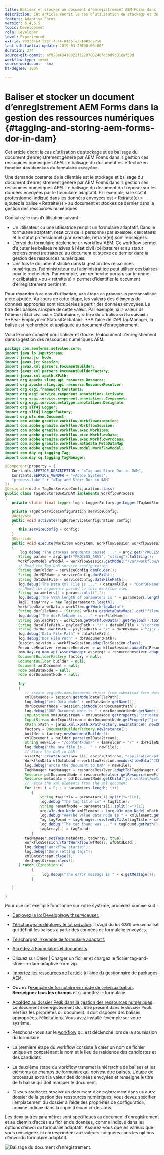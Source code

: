 ```yaml
---
title: Baliser et stocker un document d’enregistrement AEM Forms dans la gestion des ressources numériques
description: Cet article décrit le cas d’utilisation de stockage et de balisage du document d’enregistrement généré par AEM Forms dans la gestion des ressources numériques AEM. Le balisage du document est effectué en fonction des données de formulaire envoyées.
feature: Adaptive Forms
version: 6.4,6.5
topic: Development
role: Developer
level: Experienced
exl-id: 832f04b4-f22f-4cf9-8136-e3c1081de7a9
last-substantial-update: 2019-03-20T00:00:00Z
duration: 274
source-git-commit: af928e60410022f12207082467d3bd9b818af59d
workflow-type: tm+mt
source-wordcount: '582'
ht-degree: 100%

---
```


# Baliser et stocker un document d’enregistrement AEM Forms dans la gestion des ressources numériques {#tagging-and-storing-aem-forms-dor-in-dam}

Cet article décrit le cas d’utilisation de stockage et de balisage du document d’enregistrement généré par AEM Forms dans la gestion des ressources numériques AEM. Le balisage du document est effectué en fonction des données de formulaire envoyées.

Une demande courante de la clientèle est le stockage et balisage du document d’enregistrement généré par AEM Forms dans la gestion des ressources numériques AEM. Le balisage du document doit reposer sur les données envoyées par le formulaire adaptatif. Par exemple, si le statut professionnel indiqué dans les données envoyées est « Retraité(e) », ajoutez la balise « Retraité(e) » au document et stockez ce dernier dans la gestion des ressources numériques.

Consultez le cas d’utilisation suivant :

* Un utilisateur ou une utilisatrice remplit un formulaire adaptatif. Dans le formulaire adaptatif, l’état civil de la personne (par exemple, célibataire) et le statut professionnel (par exemple, retraité(e)) sont renseignés.
* L’envoi du formulaire déclenche un workflow AEM. Ce workflow permet d’ajouter les balises relatives à l’état civil (célibataire) et au statut professionnel (retraité(e)) au document et stocke ce dernier dans la gestion des ressources numériques.
* Une fois le document stocké dans la gestion des ressources numériques, l’administrateur ou l’administratrice peut utiliser ces balises pour le rechercher. Par exemple, une recherche portant sur le terme « célibataire » ou « retraité(e) » permet d’identifier le document d’enregistrement pertinent.

Pour répondre à ce cas d’utilisation, une étape de processus personnalisée a été ajoutée. Au cours de cette étape, les valeurs des éléments de données appropriés sont récupérées à partir des données envoyées. Le titre des balises s’inspire de cette valeur. Par exemple, si la valeur de l’élément État civil est « Célibataire », le titre de la balise est le suivant : **Peak:EmploymentStatus/Célibataire. **À l’aide de l’API TagManager, la balise est recherchée et appliquée au document d’enregistrement.

Voici le code complet pour baliser et stocker le document d’enregistrement dans la gestion des ressources numériques AEM.

```java
package com.aemforms.setvalue.core;
import java.io.InputStream;
import javax.jcr.Node;
import javax.jcr.Session;
import javax.xml.parsers.DocumentBuilder;
import javax.xml.parsers.DocumentBuilderFactory;
import javax.xml.xpath.XPath;
import org.apache.sling.api.resource.Resource;
import org.apache.sling.api.resource.ResourceResolver;
import org.osgi.framework.Constants;
import org.osgi.service.component.annotations.Activate;
import org.osgi.service.component.annotations.Component;
import org.osgi.service.metatype.annotations.Designate;
import org.slf4j.Logger;
import org.slf4j.LoggerFactory;
import org.w3c.dom.Document;
import com.adobe.granite.workflow.WorkflowException;
import com.adobe.granite.workflow.WorkflowSession;
import com.adobe.granite.workflow.exec.WorkItem;
import com.adobe.granite.workflow.exec.WorkflowData;
import com.adobe.granite.workflow.exec.WorkflowProcess;
import com.adobe.granite.workflow.metadata.MetaDataMap;
import com.adobe.granite.workflow.model.WorkflowModel;
import com.day.cq.tagging.Tag;
import com.day.cq.tagging.TagManager;

@Component(property = {
   Constants.SERVICE_DESCRIPTION + "=Tag and Store Dor in DAM",
   Constants.SERVICE_VENDOR + "=Adobe Systems",
   "process.label" + "=Tag and Store Dor in DAM"
})
@Designate(ocd = TagDorServiceConfiguration.class)
public class TagAndStoreDoRinDAM implements WorkflowProcess
{
   private static final Logger log = LoggerFactory.getLogger(TagAndStoreDoRinDAM.class);

   private TagDorServiceConfiguration serviceConfig;
   @Activate
   public void activate(TagDorServiceConfiguration config)
   {
      this.serviceConfig = config;
   }
   @Override
   public void execute(WorkItem workItem, WorkflowSession workflowSession, MetaDataMap arg2) throws WorkflowException
   {
       log.debug("The process arguments passed ..." + arg2.get("PROCESS_ARGS", "string").toString());
      String params = arg2.get("PROCESS_ARGS", "string").toString();
      WorkflowModel wfModel = workflowSession.getModel("/var/workflow/models/dam/update_asset");
      // Read the Tag DoR service configuration
      String damFolder = serviceConfig.damFolder();
      String dorPDFName = serviceConfig.dorPath();
      String dataXmlFile = serviceConfig.dataFilePath();
      log.debug("The Data Xml File is ..." + dataXmlFile + "DorPDFName" + dorPDFName);
      // Read the arguments passed to this workflow step
      String parameters[] = params.split(",");
      log.debug("The %%%% length of parameters is " + parameters.length);
      Tag[] tagArray = new Tag[parameters.length];
      WorkflowData wfData = workItem.getWorkflowData();
      String dorFileName = (String) wfData.getMetaDataMap().get("filename");
      log.debug("The dorFileName is ..." + dorFileName);
      String payloadPath = workItem.getWorkflowData().getPayload().toString();
      String dataFilePath = payloadPath + "/" + dataXmlFile + "/jcr:content";
      String dorDocumentPath = payloadPath + "/" + dorPDFName + "/jcr:content";
      log.debug("Data File Path" + dataFilePath);
      log.debug("Dor File Path" + dorDocumentPath);
      Session session = workflowSession.adaptTo(Session.class);
      ResourceResolver resourceResolver = workflowSession.adaptTo(ResourceResolver.class);
      com.day.cq.dam.api.AssetManager assetMgr = resourceResolver.adaptTo(com.day.cq.dam.api.AssetManager.class);
      DocumentBuilderFactory factory = null;
      DocumentBuilder builder = null;
      Document xmlDocument = null;
      Node xmlDataNode = null;
      Node dorDocumentNode = null;

      try
      {
         // create org.w3c.dom.Document object from submitted form data
         xmlDataNode = session.getNode(dataFilePath);
         log.debug("xml Data Node" + xmlDataNode.getName());
         dorDocumentNode = session.getNode(dorDocumentPath);
         log.debug("DOR Document Node is " + dorDocumentNode.getName());
         InputStream xmlDataStream = xmlDataNode.getProperty("jcr:data").getBinary().getStream();
         InputStream dorInputStream = dorDocumentNode.getProperty("jcr:data").getBinary().getStream();
         XPath xPath = javax.xml.xpath.XPathFactory.newInstance().newXPath();
         factory = DocumentBuilderFactory.newInstance();
         builder = factory.newDocumentBuilder();
         xmlDocument = builder.parse(xmlDataStream);
         String newFile = "/content/dam/" + damFolder + "/" + dorFileName;
         log.debug("the new file is ..." + newFile);
         // Store the DoR in DAM
         assetMgr.createAsset(newFile, dorInputStream, "application/pdf", true);
         WorkflowData wfDataLoad = workflowSession.newWorkflowData("JCR_PATH", newFile);
         log.debug("Wrote the document to DAM" + newFile);
         TagManager tagManager = resourceResolver.adaptTo(TagManager.class);
         Resource pdfDocumentNode = resourceResolver.getResource(newFile);
         Resource metadata = pdfDocumentNode.getChild("jcr:content/metadata");
         // Fetch the xml elements from the xml document
         for (int i = 0; i < parameters.length; i++)
            {
                String tagTitle = parameters[i].split("=")[0];
                log.debug("The tag title is" + tagTitle);
                String nameOfNode = parameters[i].split("=")[1];
                org.w3c.dom.Node xmlElement = (org.w3c.dom.Node) xPath.compile(nameOfNode).evaluate(xmlDocument, javax.xml.xpath.XPathConstants.NODE);
                log.debug("###The value data node is " + xmlElement.getTextContent());
                Tag tagFound = tagManager.resolveByTitle(tagTitle + xmlElement.getTextContent());
                log.debug("The tag found was ..." + tagFound.getPath());
                tagArray[i] = tagFound;
            }
         tagManager.setTags(metadata, tagArray, true);
         workflowSession.startWorkflow(wfModel, wfDataLoad);
         log.debug("Workflow started");
         log.debug("Done setting tags");
         xmlDataStream.close();
         dorInputStream.close();
      } catch (Exception e)
            {
                 log.debug("The error message is " + e.getMessage());
            }

   }

}
```

Pour que cet exemple fonctionne sur votre système, procédez comme suit :
* [Déployez le lot Developingwithserviceuser.](/help/forms/assets/common-osgi-bundles/DevelopingWithServiceUser.jar)

* [Téléchargez et déployez le lot setvalue](/help/forms/assets/common-osgi-bundles/SetValueApp.core-1.0-SNAPSHOT.jar). Il s’agit du lot OSGI personnalisé qui définit les balises à partir des données de formulaire envoyées.

* [Téléchargez l’exemple de formulaire adaptatif.](assets/tag-and-store-in-dam-adaptive-form.zip)

* [Accédez à Formulaires et documents](http://localhost:4502/aem/forms.html/content/dam/formsanddocuments).

* Cliquez sur Créer | Charger un fichier et chargez le fichier tag-and-store-in-dam-adaptive-form.zip.

* [Importez les ressources de l’article](assets/tag-and-store-in-dam-assets.zip) à l’aide du gestionnaire de packages AEM.
* Ouvrez l’[exemple de formulaire en mode de prévisualisation](http://localhost:4502/content/dam/formsanddocuments/tagandstoreindam/jcr:content?wcmmode=disabled). **Renseignez tous les champs** et soumettez le formulaire.
* [Accédez au dossier Peak dans la gestion des ressources numériques](http://localhost:4502/assets.html/content/dam/Peak). Le document d’enregistrement doit être présent dans le dossier Peak. Vérifiez les propriétés du document. Il doit disposer des balises appropriées.
Félicitations. Vous avez installé l’exemple sur votre système.

* Penchons-nous sur le [workflow](http://localhost:4502/editor.html/conf/global/settings/workflow/models/TagAndStoreDoRinDAM.html) qui est déclenché lors de la soumission du formulaire.
* La première étape du workflow consiste à créer un nom de fichier unique en concaténant le nom et le lieu de résidence des candidates et des candidats.
* La deuxième étape du workflow transmet la hiérarchie de balises et les éléments de champs de formulaire qui doivent être balisés. L’étape de processus extrait la valeur des données envoyées et renseigne le titre de la balise qui doit marquer le document.
* Si vous souhaitez stocker un document d’enregistrement dans un autre dossier de la gestion des ressources numériques, vous devez spécifier l’emplacement du dossier à l’aide des propriétés de configuration, comme indiqué dans la copie d’écran ci-dessous.

Les deux autres paramètres sont spécifiques au document d’enregistrement et au chemin d’accès au fichier de données, comme indiqué dans les options d’envoi du formulaire adaptatif. Assurez-vous que les valeurs que vous renseignez ici correspondent aux valeurs indiquées dans les options d’envoi du formulaire adaptatif.

![Balisage du document d’enregistrement](assets/tag_dor_service_configuration.gif).
